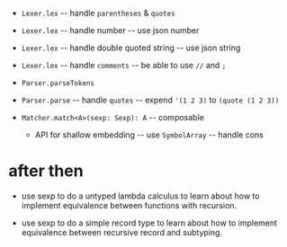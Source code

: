 - `Lexer.lex` -- handle `parentheses` & `quotes`

- `Lexer.lex` -- handle number -- use json number
- `Lexer.lex` -- handle double quoted string -- use json string

- `Lexer.lex` -- handle `comments` -- be able to use `//` and `;`

- `Parser.parseTokens`

- `Parser.parse` -- handle `quotes` -- expend `'(1 2 3)` to `(quote (1 2 3))`

- `Matcher.match<A>(sexp: Sexp): A` -- composable

  - API for shallow embedding -- use `SymbolArray` -- handle cons

# after then

- use sexp to do a untyped lambda calculus
  to learn about how to implement equivalence
  between functions with recursion.

- use sexp to do a simple record type
  to learn about how to implement equivalence
  between recursive record and subtyping.
